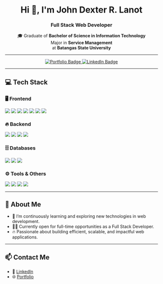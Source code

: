 <h1 align="center">Hi 👋, I'm John Dexter R. Lanot</h1>
<h3 align="center">Full Stack Web Developer</h3>

<p align="center">
🎓 Graduate of <b>Bachelor of Science in Information Technology</b><br>
Major in <b>Service Management</b><br>
at <b>Batangas State University</b>
</p>

---

<p align="center">
  <a href="https://your-portfolio-link.com" target="_blank">
    <img src="https://img.shields.io/badge/Portfolio-000?style=for-the-badge&logo=About.me&logoColor=white" alt="Portfolio Badge"/>
  </a>
  <a href="https://linkedin.com/in/your-linkedin-username" target="_blank">
    <img src="https://img.shields.io/badge/LinkedIn-0077B5?style=for-the-badge&logo=linkedin&logoColor=white" alt="LinkedIn Badge"/>
  </a>
</p>

---

## 💻 Tech Stack

### 🖥️ Frontend
<p>
  <img src="https://img.shields.io/badge/HTML5-E34F26?style=for-the-badge&logo=html5&logoColor=white"/>
  <img src="https://img.shields.io/badge/CSS3-1572B6?style=for-the-badge&logo=css3&logoColor=white"/>
  <img src="https://img.shields.io/badge/JavaScript-F7DF1E?style=for-the-badge&logo=javascript&logoColor=black"/>
  <img src="https://img.shields.io/badge/React-20232A?style=for-the-badge&logo=react&logoColor=61DAFB"/>
  <img src="https://img.shields.io/badge/Tailwind_CSS-38B2AC?style=for-the-badge&logo=tailwind-css&logoColor=white"/>
  <img src="https://img.shields.io/badge/Vite-646CFF?style=for-the-badge&logo=vite&logoColor=white"/>
  <img src="https://img.shields.io/badge/Livewire-4E5D94?style=for-the-badge&logo=livewire&logoColor=white"/>
</p>

### 🔥 Backend
<p>
  <img src="https://img.shields.io/badge/PHP-777BB4?style=for-the-badge&logo=php&logoColor=white"/>
  <img src="https://img.shields.io/badge/Laravel-FF2D20?style=for-the-badge&logo=laravel&logoColor=white"/>
  <img src="https://img.shields.io/badge/Node.js-339933?style=for-the-badge&logo=node.js&logoColor=white"/>
  <img src="https://img.shields.io/badge/Express-000000?style=for-the-badge&logo=express&logoColor=white"/>
</p>

### 🗄️ Databases
<p>
  <img src="https://img.shields.io/badge/MySQL-4479A1?style=for-the-badge&logo=mysql&logoColor=white"/>
  <img src="https://img.shields.io/badge/PostgreSQL-336791?style=for-the-badge&logo=postgresql&logoColor=white"/>
  <img src="https://img.shields.io/badge/MongoDB-47A248?style=for-the-badge&logo=mongodb&logoColor=white"/>
</p>

### ⚙️ Tools & Others
<p>
  <img src="https://img.shields.io/badge/NPM-CB3837?style=for-the-badge&logo=npm&logoColor=white"/>
  <img src="https://img.shields.io/badge/Electron-47848F?style=for-the-badge&logo=electron&logoColor=white"/>
  <img src="https://img.shields.io/badge/Postman-FF6C37?style=for-the-badge&logo=postman&logoColor=white"/>
  <img src="https://img.shields.io/badge/Git-F05032?style=for-the-badge&logo=git&logoColor=white"/>
</p>

---

## 🚀 About Me
- 🌱 I’m continuously learning and exploring new technologies in web development.
- 👨‍💻 Currently open for full-time opportunities as a Full Stack Developer.
- 🔥 Passionate about building efficient, scalable, and impactful web applications.

---

## 📫 Contact Me
- 🔗 [LinkedIn](https://www.linkedin.com/in/john-dexter-lanot/)
- 🌐 [Portfolio](https://your-portfolio-link.com)
